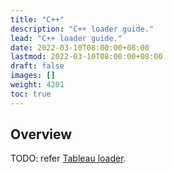 ```yaml
---
title: "C++"
description: "C++ loader guide."
lead: "C++ loader guide."
date: 2022-03-10T08:00:00+08:00
lastmod: 2022-03-10T08:00:00+08:00
draft: false
images: []
weight: 4201
toc: true
---
```


## Overview

TODO: refer [Tableau loader](https://github.com/tableauio/loader).
